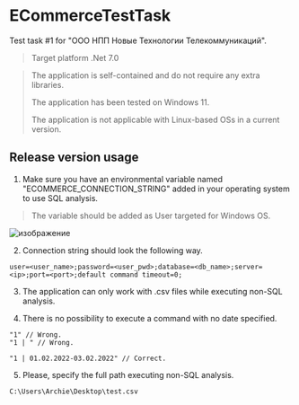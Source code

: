 # ECommerceTestTask
Test task #1 for "ООО НПП Новые Технологии Телекоммуникаций".
> Target platform .Net 7.0

> The application is self-contained and do not require any extra libraries.
> 
> The application has been tested on Windows 11.
>
> The application is not applicable with Linux-based OSs in a current version.

## Release version usage
1. Make sure you have an environmental variable named "ECOMMERCE_CONNECTION_STRING" added in your operating system to use SQL analysis.
   
> The variable should be added as User targeted for Windows OS.
> 
![изображение](https://github.com/AtFy/ECommerceTestTask/assets/75484528/17d814ad-2ee0-4bf0-b65c-a2ea16b676e2)

2. Connection string should look the following way.
```
user=<user_name>;password=<user_pwd>;database=<db_name>;server=<ip>;port=<port>;default command timeout=0;
```

3. The application can only work with .csv files while executing non-SQL analysis.

4. There is no possibility to execute a command with no date specified.
```Csharp
"1" // Wrong.
"1 | " // Wrong.

"1 | 01.02.2022-03.02.2022" // Correct.
```

5. Please, specify the full path executing non-SQL analysis.
```
C:\Users\Archie\Desktop\test.csv
```

